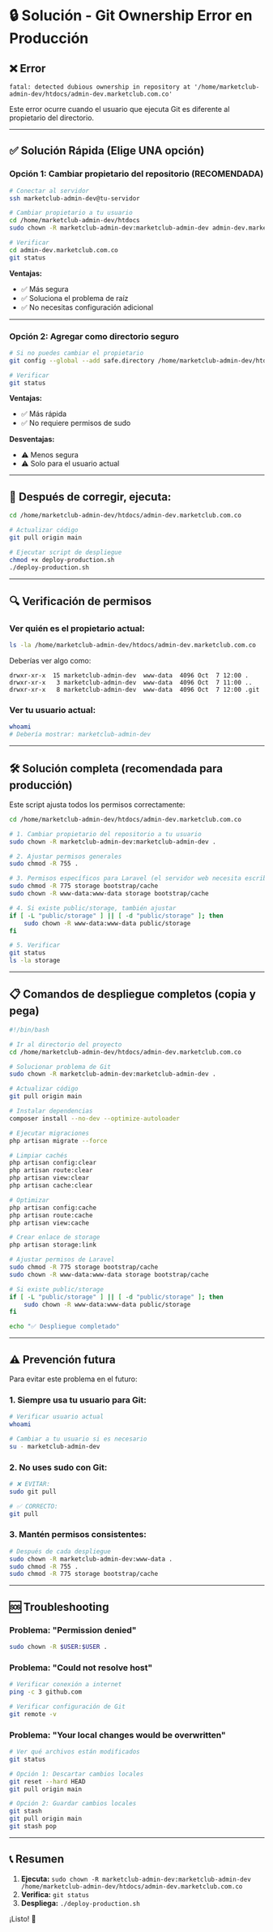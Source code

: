 # 🔒 Solución - Git Ownership Error en Producción

## ❌ Error

```
fatal: detected dubious ownership in repository at '/home/marketclub-admin-dev/htdocs/admin-dev.marketclub.com.co'
```

Este error ocurre cuando el usuario que ejecuta Git es diferente al propietario del directorio.

---

## ✅ Solución Rápida (Elige UNA opción)

### **Opción 1: Cambiar propietario del repositorio (RECOMENDADA)**

```bash
# Conectar al servidor
ssh marketclub-admin-dev@tu-servidor

# Cambiar propietario a tu usuario
cd /home/marketclub-admin-dev/htdocs
sudo chown -R marketclub-admin-dev:marketclub-admin-dev admin-dev.marketclub.com.co

# Verificar
cd admin-dev.marketclub.com.co
git status
```

**Ventajas:**

-   ✅ Más segura
-   ✅ Soluciona el problema de raíz
-   ✅ No necesitas configuración adicional

---

### **Opción 2: Agregar como directorio seguro**

```bash
# Si no puedes cambiar el propietario
git config --global --add safe.directory /home/marketclub-admin-dev/htdocs/admin-dev.marketclub.com.co

# Verificar
git status
```

**Ventajas:**

-   ✅ Más rápida
-   ✅ No requiere permisos de sudo

**Desventajas:**

-   ⚠️ Menos segura
-   ⚠️ Solo para el usuario actual

---

## 🚀 Después de corregir, ejecuta:

```bash
cd /home/marketclub-admin-dev/htdocs/admin-dev.marketclub.com.co

# Actualizar código
git pull origin main

# Ejecutar script de despliegue
chmod +x deploy-production.sh
./deploy-production.sh
```

---

## 🔍 Verificación de permisos

### Ver quién es el propietario actual:

```bash
ls -la /home/marketclub-admin-dev/htdocs/admin-dev.marketclub.com.co
```

Deberías ver algo como:

```
drwxr-xr-x  15 marketclub-admin-dev  www-data  4096 Oct  7 12:00 .
drwxr-xr-x   3 marketclub-admin-dev  www-data  4096 Oct  7 11:00 ..
drwxr-xr-x   8 marketclub-admin-dev  www-data  4096 Oct  7 12:00 .git
```

### Ver tu usuario actual:

```bash
whoami
# Debería mostrar: marketclub-admin-dev
```

---

## 🛠️ Solución completa (recomendada para producción)

Este script ajusta todos los permisos correctamente:

```bash
cd /home/marketclub-admin-dev/htdocs/admin-dev.marketclub.com.co

# 1. Cambiar propietario del repositorio a tu usuario
sudo chown -R marketclub-admin-dev:marketclub-admin-dev .

# 2. Ajustar permisos generales
sudo chmod -R 755 .

# 3. Permisos específicos para Laravel (el servidor web necesita escribir aquí)
sudo chmod -R 775 storage bootstrap/cache
sudo chown -R www-data:www-data storage bootstrap/cache

# 4. Si existe public/storage, también ajustar
if [ -L "public/storage" ] || [ -d "public/storage" ]; then
    sudo chown -R www-data:www-data public/storage
fi

# 5. Verificar
git status
ls -la storage
```

---

## 📋 Comandos de despliegue completos (copia y pega)

```bash
#!/bin/bash

# Ir al directorio del proyecto
cd /home/marketclub-admin-dev/htdocs/admin-dev.marketclub.com.co

# Solucionar problema de Git
sudo chown -R marketclub-admin-dev:marketclub-admin-dev .

# Actualizar código
git pull origin main

# Instalar dependencias
composer install --no-dev --optimize-autoloader

# Ejecutar migraciones
php artisan migrate --force

# Limpiar cachés
php artisan config:clear
php artisan route:clear
php artisan view:clear
php artisan cache:clear

# Optimizar
php artisan config:cache
php artisan route:cache
php artisan view:cache

# Crear enlace de storage
php artisan storage:link

# Ajustar permisos de Laravel
sudo chmod -R 775 storage bootstrap/cache
sudo chown -R www-data:www-data storage bootstrap/cache

# Si existe public/storage
if [ -L "public/storage" ] || [ -d "public/storage" ]; then
    sudo chown -R www-data:www-data public/storage
fi

echo "✅ Despliegue completado"
```

---

## ⚠️ Prevención futura

Para evitar este problema en el futuro:

### 1. Siempre usa tu usuario para Git:

```bash
# Verificar usuario actual
whoami

# Cambiar a tu usuario si es necesario
su - marketclub-admin-dev
```

### 2. No uses sudo con Git:

```bash
# ❌ EVITAR:
sudo git pull

# ✅ CORRECTO:
git pull
```

### 3. Mantén permisos consistentes:

```bash
# Después de cada despliegue
sudo chown -R marketclub-admin-dev:www-data .
sudo chmod -R 755 .
sudo chmod -R 775 storage bootstrap/cache
```

---

## 🆘 Troubleshooting

### Problema: "Permission denied"

```bash
sudo chown -R $USER:$USER .
```

### Problema: "Could not resolve host"

```bash
# Verificar conexión a internet
ping -c 3 github.com

# Verificar configuración de Git
git remote -v
```

### Problema: "Your local changes would be overwritten"

```bash
# Ver qué archivos están modificados
git status

# Opción 1: Descartar cambios locales
git reset --hard HEAD
git pull origin main

# Opción 2: Guardar cambios locales
git stash
git pull origin main
git stash pop
```

---

## 📞 Resumen

1. **Ejecuta:** `sudo chown -R marketclub-admin-dev:marketclub-admin-dev /home/marketclub-admin-dev/htdocs/admin-dev.marketclub.com.co`
2. **Verifica:** `git status`
3. **Despliega:** `./deploy-production.sh`

¡Listo! 🎉












